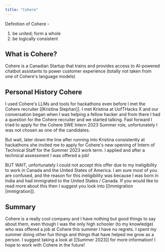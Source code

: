 ```yaml
---
title: "Cohere"
---
```

Definition of Cohere -
1. be united; form a whole
2. be logically consistent

## What is Cohere?

Cohere is a Canadian Startup that trains and provides access to AI-powered chatbot assistants to power customer experience (totally not taken from one of Cohere's language models)

## Personal History Cohere

I used Cohere's LLMs and tools for hackathons even before I met the Cohere recruiter [[Kristina Stephan]]. I met Kristina at UofTHacks X and our conversation began when I was helping a fellow hacker and from there I had a question for the Cohere recruiter and we started talking. Fast forward I tried to apply for the Cohere SWE Intern 2023 Summer role, unfortunately I was not chosen as one of the candidates.

But wait, later down the line after running into Kristina consistently at hackathons she invited me to apply for Cohere's new opening of Intern of Technical Staff for the Summer 2023 work term. I applied and after a technical assessment I was offered a job!

BUT WAIT, unfortunately I could not accept this offer due to my ineligibility to work in Canada and the United States of America. I am sure most of you are confused, and the reason for this ineligibility was because I was born in India and had immigrated to the United States / Canada. If you would like to read more about this then I suggest you look into [[Immigration |immigration]].

## Summary

Cohere is a really cool company and I have nothing but good things to say about them, even though I was the only high schooler (to my knowledge) who was offered a job at Cohere this summer I have no regrets. I spent my summer doing other fun things and things that have helped me grow as a person. I suggest taking a look at [[Summer 2023]] for more information! I hope to work with Cohere in the future!

